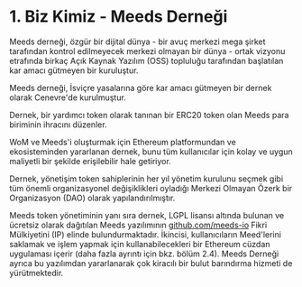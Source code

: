 
# 1. Biz Kimiz - Meeds Derneği

Meeds derneği, özgür bir dijital dünya - bir avuç merkezi mega şirket tarafından kontrol edilmeyecek merkezi olmayan bir dünya - ortak vizyonu etrafında birkaç Açık Kaynak Yazılım (OSS) topluluğu tarafından başlatılan kar amacı gütmeyen bir kuruluştur.

Meeds derneği, İsviçre yasalarına göre kar amacı gütmeyen bir dernek olarak Cenevre'de kurulmuştur.

Dernek, bir yardımcı token olarak tanınan bir ERC20 token olan Meeds para biriminin ihracını düzenler.

WoM ve Meeds'i oluşturmak için Ethereum platformundan ve ekosisteminden yararlanan dernek, bunu tüm kullanıcılar için kolay ve uygun maliyetli bir şekilde erişilebilir hale getiriyor.

Dernek, yönetişim token sahiplerinin her yıl yönetim kurulunu seçmek gibi tüm önemli organizasyonel değişiklikleri oyladığı Merkezi Olmayan Özerk bir Organizasyon (DAO) olarak yapılandırılmıştır.

Meeds token yönetiminin yanı sıra dernek, LGPL lisansı altında bulunan ve ücretsiz olarak dağıtılan Meeds yazılımının [github.com/meeds-io](https://github.com/meeds-io) Fikri Mülkiyetini (IP) elinde bulundurmaktadır. İkincisi, kullanıcıların Meed'lerini saklamak ve işlem yapmak için kullanabilecekleri bir Ethereum cüzdan uygulaması içerir (daha fazla ayrıntı için bkz. bölüm 2.4). Meeds Derneği ayrıca bu yazılımdan yararlanarak çok kiracılı bir bulut barındırma hizmeti de yürütmektedir.
